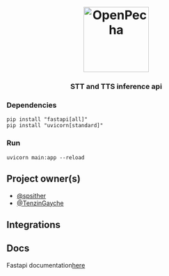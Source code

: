 
<h1 align="center">
  <br>
  <a href="https://openpecha.org"><img src="https://avatars.githubusercontent.com/u/82142807?s=400&u=19e108a15566f3a1449bafb03b8dd706a72aebcd&v=4" alt="OpenPecha" width="150"></a>
  <br>
</h1>

<!-- Replace with 1-sentence description about what this tool is or does.-->

<h3 align="center">STT and TTS inference api </h3>


### Dependencies

```
pip install "fastapi[all]"
pip install "uvicorn[standard]"

```
### Run 
```
uvicorn main:app --reload

```

## Project owner(s)


<!-- Link to the repo owners' github profiles -->

- [@spsither](https://github.com/spsither)
- [@TenzinGayche](https://github.com/TenzinGayche)


## Integrations

<!-- Add any intregrations here or delete `- []()` and write None-->


## Docs

<!-- Update the link to the docs -->

Fastapi documentation[here](https://fastapi.tiangolo.com/)
